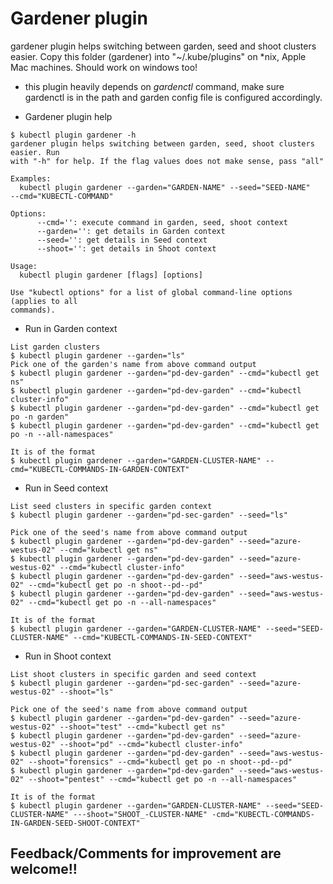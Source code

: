 # Gardener plugin
gardener plugin helps switching between garden, seed and shoot clusters easier.
Copy this folder (gardener) into "~/.kube/plugins" on *nix, Apple Mac machines. Should work on windows too!

* this plugin heavily depends on _gardenctl_ command, make sure gardenctl is in the path and garden config file is configured accordingly.

* Gardener plugin help
```
$ kubectl plugin gardener -h
gardener plugin helps switching between garden, seed, shoot clusters easier. Run
with "-h" for help. If the flag values does not make sense, pass "all"

Examples:
  kubectl plugin gardener --garden="GARDEN-NAME" --seed="SEED-NAME"
--cmd="KUBECTL-COMMAND"

Options:
      --cmd='': execute command in garden, seed, shoot context
      --garden='': get details in Garden context
      --seed='': get details in Seed context
      --shoot='': get details in Shoot context

Usage:
  kubectl plugin gardener [flags] [options]

Use "kubectl options" for a list of global command-line options (applies to all
commands).
```

* Run in Garden context
```
List garden clusters
$ kubectl plugin gardener --garden="ls"
Pick one of the garden's name from above command output
$ kubectl plugin gardener --garden="pd-dev-garden" --cmd="kubectl get ns"
$ kubectl plugin gardener --garden="pd-dev-garden" --cmd="kubectl cluster-info"
$ kubectl plugin gardener --garden="pd-dev-garden" --cmd="kubectl get po -n garden"
$ kubectl plugin gardener --garden="pd-dev-garden" --cmd="kubectl get po -n --all-namespaces"

It is of the format
$ kubectl plugin gardener --garden="GARDEN-CLUSTER-NAME" --cmd="KUBECTL-COMMANDS-IN-GARDEN-CONTEXT" 
```

* Run in Seed context
```
List seed clusters in specific garden context
$ kubectl plugin gardener --garden="pd-sec-garden" --seed="ls"

Pick one of the seed's name from above command output
$ kubectl plugin gardener --garden="pd-dev-garden" --seed="azure-westus-02" --cmd="kubectl get ns"
$ kubectl plugin gardener --garden="pd-dev-garden" --seed="azure-westus-02" --cmd="kubectl cluster-info"
$ kubectl plugin gardener --garden="pd-dev-garden" --seed="aws-westus-02" --cmd="kubectl get po -n shoot--pd--pd"
$ kubectl plugin gardener --garden="pd-dev-garden" --seed="aws-westus-02" --cmd="kubectl get po -n --all-namespaces"

It is of the format
$ kubectl plugin gardener --garden="GARDEN-CLUSTER-NAME" --seed="SEED-CLUSTER-NAME" --cmd="KUBECTL-COMMANDS-IN-SEED-CONTEXT"
```

* Run in Shoot context
```
List shoot clusters in specific garden and seed context
$ kubectl plugin gardener --garden="pd-sec-garden" --seed="azure-westus-02" --shoot="ls"

Pick one of the seed's name from above command output
$ kubectl plugin gardener --garden="pd-dev-garden" --seed="azure-westus-02" --shoot="test" --cmd="kubectl get ns"
$ kubectl plugin gardener --garden="pd-dev-garden" --seed="azure-westus-02" --shoot="pd" --cmd="kubectl cluster-info"
$ kubectl plugin gardener --garden="pd-dev-garden" --seed="aws-westus-02" --shoot="forensics" --cmd="kubectl get po -n shoot--pd--pd"
$ kubectl plugin gardener --garden="pd-dev-garden" --seed="aws-westus-02" --shoot="pentest" --cmd="kubectl get po -n --all-namespaces"

It is of the format
$ kubectl plugin gardener --garden="GARDEN-CLUSTER-NAME" --seed="SEED-CLUSTER-NAME" ---shoot="SHOOT_-CLUSTER-NAME" -cmd="KUBECTL-COMMANDS-IN-GARDEN-SEED-SHOOT-CONTEXT"
```

## Feedback/Comments for improvement are welcome!!
